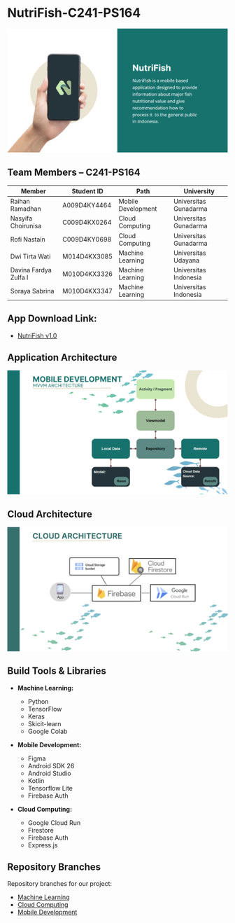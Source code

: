 # NutriFish-C241-PS164
![view](https://github.com/NutriFish-C241-PS164/NutriFish-C241-PS164-Apps/blob/main/nutriFish.png)


## Team Members – C241-PS164
| Member    | Student ID    | Path    | University    |
|------------|------------|------------|------------|
| Raihan Ramadhan    | A009D4KY4464 | Mobile Development | Universitas Gunadarma |
| Nasyifa Choirunisa    | C009D4KX0264 | Cloud Computing | Universitas Gunadarma |
| Rofi Nastain   | C009D4KY0698 | Cloud Computing | Universitas Gunadarma |
| Dwi Tirta Wati    | M014D4KX3085 | Machine Learning | Universitas Udayana |
| Davina Fardya Zulfa I    | M010D4KX3326 | Machine Learning | Universitas Indonesia |
| Soraya Sabrina    | M010D4KX3347 | Machine Learning | Universitas Indonesia |


## App Download Link:
- [NutriFish v1.0](https://github.com/NutriFish-C241-PS164/Nutrifish-C241-PS164-MobileDevelopment/releases/download/v1.0/NutriFish-v1.0.apk)


## Application Architecture
![view](https://github.com/NutriFish-C241-PS164/NutriFish-C241-PS164-Apps/blob/main/MVVM.png)


## Cloud Architecture
![viewmodel](https://github.com/NutriFish-C241-PS164/NutriFish-C241-PS164-Apps/blob/main/cloudArchitecture.png)


## Build Tools & Libraries
- **Machine Learning:**
  - Python
  - TensorFlow
  - Keras
  - Skicit-learn
  - Google Colab

- **Mobile Development:**
  - Figma
  - Android SDK 26
  - Android Studio
  - Kotlin
  - Tensorflow Lite
  - Firebase Auth

- **Cloud Computing:**
  - Google Cloud Run
  - Firestore
  - Firebase Auth
  - Express.js

## Repository Branches
Repository branches for our project:
  - [Machine Learning](https://github.com/NutriFish-C241-PS164/Machine-Learning)
  - [Cloud Computing](https://github.com/NutriFish-C241-PS164/API)
  - [Mobile Development](https://github.com/NutriFish-C241-PS164/Nutrifish-C241-PS164-MobileDevelopment)
